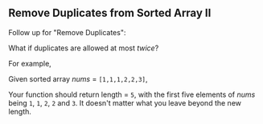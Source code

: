 ## Remove Duplicates from Sorted Array II

Follow up for "Remove Duplicates":

What if duplicates are allowed at most *twice*?

For example,

Given sorted array *nums* = `[1,1,1,2,2,3]`,

Your function should return length = `5`, with the first five elements of *nums* being `1`, `1`, `2`, `2` and `3`. It doesn't matter what you leave beyond the new length.
